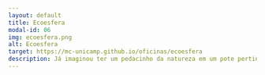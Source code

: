```yaml
---
layout: default
title: Ecoesfera
modal-id: 06
img: ecoesfera.png
alt: Ecoesfera
target: https://mc-unicamp.github.io/oficinas/ecoesfera
description: Já imaginou ter um pedacinho da natureza em um pote pertinho de você? Ver um ecossistema se desenvolvendo e crescendo? Aventure-se construindo uma EcoEsfera! Faixa etária recomendada: a partir de 8 anos. Faixa etária recomendada: a partir de 11 anos.
---
```

